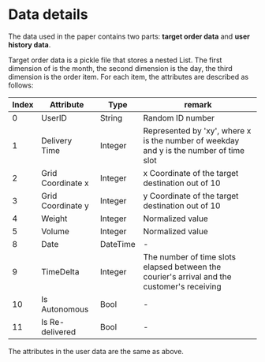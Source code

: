 # Data details
The data used in the paper contains two parts: **target order data** and **user history data**.

Target order data is a pickle file that stores a nested List. The first dimension of is the month, the second dimension is the day, the third dimension is the order item. 
For each item, the attributes are described as follows:

|Index|  Attribute        | Type       | remark   |
|---- |  ----             | ----       |----      |
|0    | UserID            | String     | Random ID number        |
|1    | Delivery Time     | Integer    | Represented by 'xy', where x is the number of weekday and y is the number of time slot       |
|2    | Grid Coordinate x | Integer    | x Coordinate of the target destination out of 10    |
|3    | Grid Coordinate y | Integer    | y Coordinate of the target destination out of 10    |
|4    | Weight    | Integer    | Normalized value        |
|5    | Volume    | Integer    | Normalized value        |
|8    | Date    | DateTime    | -        |
|9    | TimeDelta   | Integer    | The number of time slots elapsed between the courier's arrival and the customer's receiving        |
|10   | Is Autonomous   | Bool    | -        |
|11   | Is Re-delivered   | Bool    | -        |

The attributes in the user data are the same as above.
